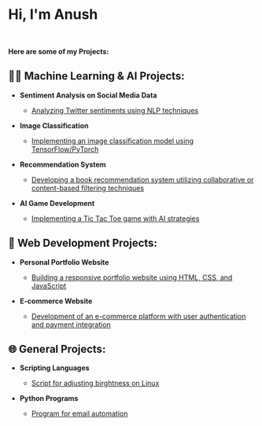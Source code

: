 <h1>Hi, I'm Anush</h1> <br/>

<b>Here are some of my Projects: </b>

<h2>👨‍💻 Machine Learning & AI Projects:</h2>

- <b>Sentiment Analysis on Social Media Data</b>
  - [Analyzing Twitter sentiments using NLP techniques](https://github.com/anushbareyan/...)

- <b>Image Classification</b>
  - [Implementing an image classification model using TensorFlow/PyTorch](https://github.com/anushbareyan/...)

- <b>Recommendation System</b>
  - [Developing a book recommendation system utilizing collaborative or content-based filtering techniques](https://github.com/anushbareyan/...)

- <b>AI Game Development</b>
  - [Implementing a Tic Tac Toe game with AI strategies](https://github.com/anushbareyan/...)

<h2>🔧 Web Development Projects:</h2>

- <b>Personal Portfolio Website</b>
  - [Building a responsive portfolio website using HTML, CSS, and JavaScript](https://github.com/anushbareyan/...)

- <b>E-commerce Website</b>
  - [Development of an e-commerce platform with user authentication and payment integration](https://github.com/anushbareyan/...)
 
<h2>🌐 General Projects:</h2>

- <b>Scripting Languages</b>
  - [Script for adjusting birghtness on Linux](https://github.com/anushbareyan/birghtnesschangeonlinux)
    
- <b>Python Programs</b>
  - [Program for email automation](https://github.com/anushbareyan/emailautomation)
